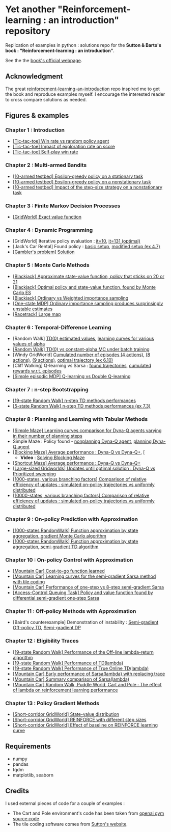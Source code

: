 # Yet another "Reinforcement-learning : an introduction" repository

Replication of examples in python : solutions repo for the **Sutton & Barto's book : "Reinforcement-learning : an introduction"**.

See the the [book's official webpage](http://incompleteideas.net/book/the-book-2nd.html).


## Acknowledgment
The great [reinforcement-learning-an-introduction](https://github.com/ShangtongZhang/reinforcement-learning-an-introduction) repo inspired me to get the book and reproduce examples myself. I encourage the interested reader to cross compare solutions as needed.


## Figures & examples

### Chapter 1 : Introduction
* [\[Tic-tac-toe\] Win rate vs random policy agent](https://raw.githubusercontent.com/Johann-Huber/yet-another-rl-sutton-barto-py/master/chap01-Tictactoe_greedy_temporal_learning/figures/play_against_random_opponent_win_rate.png)
* [\[Tic-tac-toe\] Impact of exploration rate on score](https://raw.githubusercontent.com/Johann-Huber/yet-another-rl-sutton-barto-py/master/chap01-Tictactoe_greedy_temporal_learning/figures/score_wrt_exploration_rate.png)
* [\[Tic-tac-toe\] Self-play win rate](https://raw.githubusercontent.com/Johann-Huber/yet-another-rl-sutton-barto-py/master/chap01-Tictactoe_greedy_temporal_learning/figures/self_play_win_rate.png)



### Chapter 2 : Multi-armed Bandits
* [\[10-armed testbed\] Epsilon-greedy policy on a stationary task](https://raw.githubusercontent.com/Johann-Huber/yet-another-rl-sutton-barto-py/master/chap02-bandit_problem/figures/rwds_epsilon_greedy_stationary.png)
* [\[10-armed testbed\] Epsilon-greedy policy on a nonstationary task](https://raw.githubusercontent.com/Johann-Huber/yet-another-rl-sutton-barto-py/master/chap02-bandit_problem/figures/rwds_epsilon_greedy_nonstationary.png)
* [\[10-armed testbed\] Impact of the step-size strategy on a nonstationary task](https://raw.githubusercontent.com/Johann-Huber/yet-another-rl-sutton-barto-py/master/chap02-bandit_problem/figures/rwds_step_size_strategies_nonstationnary.png)


### Chapter 3 : Finite Markov Decision Processes
* [\[GridWorld\] Exact value function](https://raw.githubusercontent.com/Johann-Huber/yet-another-rl-sutton-barto-py/master/chap03-finite_MDP/figures/gridworld_exact_value_function.png)


### Chapter 4 : Dynamic Programming
* \[GridWorld\] Iterative policy evaluation : [it=10](https://raw.githubusercontent.com/Johann-Huber/yet-another-rl-sutton-barto-py/master/chap04-dynamic_programming/figures/iterative_policy_evaluation_k10.png), [it=131 (optimal)](https://raw.githubusercontent.com/Johann-Huber/yet-another-rl-sutton-barto-py/master/chap04-dynamic_programming/figures/iterative_policy_evaluation_optimal_policy.png)
* \[Jack's Car Rental\] Found policy : [basic setup](https://raw.githubusercontent.com/Johann-Huber/yet-another-rl-sutton-barto-py/master/chap04-dynamic_programming/figures/policy_opti_book_case_subplots.png), [modified setup (ex 4.7)](https://raw.githubusercontent.com/Johann-Huber/yet-another-rl-sutton-barto-py/master/chap04-dynamic_programming/figures/policy_opti_changed_case_subplots.png)
* [\[Gambler's problem\] Solution](https://raw.githubusercontent.com/Johann-Huber/yet-another-rl-sutton-barto-py/master/chap04-dynamic_programming/figures/gamblers_problem_curves.png)


### Chapter 5 : Monte Carlo Methods
* [\[Blackjack\] Approximate state-value function, policy that sticks on 20 or 21](https://raw.githubusercontent.com/Johann-Huber/yet-another-rl-sutton-barto-py/master/chap05-monte_carlo_methods/figures/first_visit_mc_prediction_blackjack.png)
* [\[Blackjack\] Optimal policy and state-value function, found by Monte Carlo ES](https://raw.githubusercontent.com/Johann-Huber/yet-another-rl-sutton-barto-py/master/chap05-monte_carlo_methods/figures/mc_exploring_starts.png)
* [\[Blackjack\] Ordinary vs Weighted importance sampling](https://raw.githubusercontent.com/Johann-Huber/yet-another-rl-sutton-barto-py/master/chap05-monte_carlo_methods/figures/black_jack_offpolicy_ordinary_weighted.png)
* [\[One-state MDP\] Ordinary importance sampling produces surprinsingly unstable estimates](https://raw.githubusercontent.com/Johann-Huber/yet-another-rl-sutton-barto-py/master/chap05-monte_carlo_methods/figures/off_policy_ordinary_infinite_variance.png)
* [\[Racetrack\] Large map](https://raw.githubusercontent.com/Johann-Huber/yet-another-rl-sutton-barto-py/master/chap05-monte_carlo_methods/figures/racetrack_large.png)


### Chapter 6 : Temporal-Difference Learning
* \[Random Walk\] [TD(0) estimated values](https://raw.githubusercontent.com/Johann-Huber/yet-another-rl-sutton-barto-py/master/chap06-temporal_difference_learning/figures/random_walk_td_values.png), [learning curves for various values of alpha](https://raw.githubusercontent.com/Johann-Huber/yet-another-rl-sutton-barto-py/master/chap06-temporal_difference_learning/figures/random_walk_rms_errors.png)
* [\[Random Walk\] TD(0) vs constant-alpha MC under batch training](https://raw.githubusercontent.com/Johann-Huber/yet-another-rl-sutton-barto-py/master/chap06-temporal_difference_learning/figures/random_walk_batch_training.png)
* \[Windy GridWorld\] [Cumulated number of episodes (4 actions)](https://raw.githubusercontent.com/Johann-Huber/yet-another-rl-sutton-barto-py/master/chap06-temporal_difference_learning/figures/windy_gridworld_4actions_cumstep_episodes.png), [(8 actions)](https://raw.githubusercontent.com/Johann-Huber/yet-another-rl-sutton-barto-py/master/chap06-temporal_difference_learning/figures/windy_gridworld_8actions_cumstep_episodes.png), [(9 actions)](https://raw.githubusercontent.com/Johann-Huber/yet-another-rl-sutton-barto-py/master/chap06-temporal_difference_learning/figures/windy_gridworld_9actions_cumstep_episodes.png), [optimal trajectory (ex 6.10)](https://raw.githubusercontent.com/Johann-Huber/yet-another-rl-sutton-barto-py/master/chap06-temporal_difference_learning/figures/windy_gridworld_optimal_trajectory.png)
* \[Cliff Walking\] Q-learning vs Sarsa : [found trajectories](https://raw.githubusercontent.com/Johann-Huber/yet-another-rl-sutton-barto-py/master/chap06-temporal_difference_learning/figures/cliff_walking_trajectories.png), [cumulated rewards w.r.t. episodes](https://raw.githubusercontent.com/Johann-Huber/yet-another-rl-sutton-barto-py/master/chap06-temporal_difference_learning/figures/cliff_walking_rewards.png)
* [\[Simple episodic MDP\] Q-learning vs Double Q-learning](https://raw.githubusercontent.com/Johann-Huber/yet-another-rl-sutton-barto-py/master/chap06-temporal_difference_learning/figures/maximization_bias_double_learning.png)


### Chapter 7 : n-step Bootstrapping
* [\[19-state Random Walk\] n-step TD methods performances](https://raw.githubusercontent.com/Johann-Huber/yet-another-rl-sutton-barto-py/master/chap07-n_step_bootstrapping/figures/n_step_td_random_walk.png)
* [\[5-state Random Walk\] n-step TD methods performances (ex 7.3)](https://raw.githubusercontent.com/Johann-Huber/yet-another-rl-sutton-barto-py/master/chap07-n_step_bootstrapping/figures/n_step_td_random_walk_5_states.png)


### Chapter 8 : Planning and Learning with Tabular Methods
* [\[Simple Maze\] Learning curves comparison for Dyna-Q agents varying in their number of planning steps](https://raw.githubusercontent.com/Johann-Huber/yet-another-rl-sutton-barto-py/master/chap08_planning_and_learning_tabular_methods/figures/steps_per_episodes_wrt_planning.png)
* Simple Maze : Policy found - [nonplanning Dyna-Q agent](https://raw.githubusercontent.com/Johann-Huber/yet-another-rl-sutton-barto-py/master/chap08_planning_and_learning_tabular_methods/figures/without_planning_n0_episode2.png?token=AKN4L7K7KHHRIGD6H5VEKCLANSFHK), [planning Dyna-Q agent](https://raw.githubusercontent.com/Johann-Huber/yet-another-rl-sutton-barto-py/master/chap08_planning_and_learning_tabular_methods/figures/without_planning_n0_episode2.png?token=AKN4L7K7KHHRIGD6H5VEKCLANSFHK)
* [\[Blocking Maze\] Average performance : Dyna-Q vs Dyna-Q+](https://raw.githubusercontent.com/Johann-Huber/yet-another-rl-sutton-barto-py/master/chap08_planning_and_learning_tabular_methods/figures/dyna_q_obstacle_shift_adaptation.png), [
	* **Video** : [Solving Blocking Maze](https://www.youtube.com/watch?v=99SmY9es3ow)
* [\[Shortcut Maze\] Average performance : Dyna-Q vs Dyna-Q+](https://raw.githubusercontent.com/Johann-Huber/yet-another-rl-sutton-barto-py/master/chap08_planning_and_learning_tabular_methods/figures/dyna_q_shortcut_opening_adaptation.png)
* [\[Large-sized Gridworlds\] Updates until optimal solution : Dyna-Q vs Prioritized sweeping](https://raw.githubusercontent.com/Johann-Huber/yet-another-rl-sutton-barto-py/master/chap08_planning_and_learning_tabular_methods/figures/prioritized_sweeping_on_mazes.png)
* [\[1000-states, various branching factors\] Comparison of relative efficiency of updates : simulated on-policy trajectories vs uniformly distributed](https://raw.githubusercontent.com/Johann-Huber/yet-another-rl-sutton-barto-py/master/chap08_planning_and_learning_tabular_methods/figures/trajectory_sampling_8_8_up.png)
* [\[10000-states, various branching factors\] Comparison of relative efficiency of updates : simulated on-policy trajectories vs uniformly distributed](https://raw.githubusercontent.com/Johann-Huber/yet-another-rl-sutton-barto-py/master/chap08_planning_and_learning_tabular_methods/figures/trajectory_sampling_8_8_down.png)


### Chapter 9 : On-policy Prediction with Approximation
* [\[1000-states RandomWalk\] Function approximation by state aggregation, gradient Monte Carlo algorithm](https://raw.githubusercontent.com/Johann-Huber/yet-another-rl-sutton-barto-py/master/chap09-on_policy_prediction_with_approximation/figures/gradient_mc_state_aggreg_random_walk.png)
* [\[1000-states RandomWalk\] Function approximation by state aggregation, semi-gradient TD algorithm](https://raw.githubusercontent.com/Johann-Huber/yet-another-rl-sutton-barto-py/master/chap09-on_policy_prediction_with_approximation/figures/semi_grad_td0_state_aggreg_random_walk.png)


### Chapter 10 : On-policy Control with Approximation
* [\[Mountain Car\] Cost-to-go function learned](https://raw.githubusercontent.com/Johann-Huber/yet-another-rl-sutton-barto-py/master/chap10-on_policy_control_with_approximation/figures/mountain_car_semi_gradient_sarsa_3d_plots_(ticks2correct).png)
* [\[Mountain Car\] Learning curves for the semi-gradient Sarsa method with tile coding](https://raw.githubusercontent.com/Johann-Huber/yet-another-rl-sutton-barto-py/master/chap10-on_policy_control_with_approximation/figures/mountain_car_semi_gradient_sarsa.png)
* [\[Mountain Car\] Performance of one-step vs 8-step semi-gradient Sarsa](https://raw.githubusercontent.com/Johann-Huber/yet-another-rl-sutton-barto-py/master/chap10-on_policy_control_with_approximation/figures/mountain_car_semi_gradient_sarsa_n_steps.png)
* [\[Access-Control Queuing Task\] Policy and value function found by differential semi-gradient one-step Sarsa](https://raw.githubusercontent.com/Johann-Huber/yet-another-rl-sutton-barto-py/master/chap10-on_policy_control_with_approximation/figures/access_control_queuing_task_policy_q_value.png)


### Chapter 11 : Off-policy Methods with Approximation
* \[Baird's counterexample\] Demonstration of instability : [Semi-gradient Off-policy TD](https://raw.githubusercontent.com/Johann-Huber/yet-another-rl-sutton-barto-py/master/chap11-off_policy_methods_with_approximation/figures/baird_counterexemple_divergent_weights_TD_method.png), [Semi-gradient DP](https://raw.githubusercontent.com/Johann-Huber/yet-another-rl-sutton-barto-py/master/chap11-off_policy_methods_with_approximation/figures/baird_counterexemple_divergent_weights_DP_method.png)


### Chapter 12 : Eligibility Traces
* [\[19-state Random Walk\] Performance of the Off-line lambda-return algorithm](https://raw.githubusercontent.com/Johann-Huber/yet-another-rl-sutton-barto-py/master/chap12-eligibility_traces/figures/offline_lambda_return_random_walk.png)
* [\[19-state Random Walk\] Performance of TD(lambda)](https://raw.githubusercontent.com/Johann-Huber/yet-another-rl-sutton-barto-py/master/chap12-eligibility_traces/figures/td_lambda_random_walk.png)
* [\[19-state Random Walk\] Performance of True Online TD(lambda)](https://raw.githubusercontent.com/Johann-Huber/yet-another-rl-sutton-barto-py/master/chap12-eligibility_traces/figures/true_online_td_lambda_random_walk_alpha_range.png)
* [\[Mountain Car\] Early performance of Sarsa(lambda) with replacing trace](https://raw.githubusercontent.com/Johann-Huber/yet-another-rl-sutton-barto-py/master/chap12-eligibility_traces/figures/mountain_car_sarsa_lambda_with_replacing_traces.png)
* [\[Mountain Car\] Summary comparison of Sarsa(lambda)](https://raw.githubusercontent.com/Johann-Huber/yet-another-rl-sutton-barto-py/master/chap12-eligibility_traces/figures/mountain_car_sarsa_lambda_algo_compare.png)
* [\[Mountain Car\] Random Walk, Puddle World, Cart and Pole : The effect of lambda on reinforcement learning performance](https://raw.githubusercontent.com/Johann-Huber/yet-another-rl-sutton-barto-py/master/chap12-eligibility_traces/figures/lambda_effect_on_rl.png)


### Chapter 13 : Policy Gradient Methods
* [\[Short-corridor GridWorld\] State-value distribution](https://raw.githubusercontent.com/Johann-Huber/yet-another-rl-sutton-barto-py/master/chap13-policy_gradient_methods/figures/short_corridor_switched_actions_state_values_distrib.png)
* [\[Short-corridor GridWorld\] REINFORCE with different step sizes](https://raw.githubusercontent.com/Johann-Huber/yet-another-rl-sutton-barto-py/master/chap13-policy_gradient_methods/figures/reinforce_mc_reward_curves.png)
* [\[Short-corridor GridWorld\] Effect of baseline on REINFORCE learning curve](https://raw.githubusercontent.com/Johann-Huber/yet-another-rl-sutton-barto-py/master/chap13-policy_gradient_methods/figures/reinforce_mc_baseline_reward_curves.png)



## Requirements
* numpy
* pandas
* tqdm
* matplotlib, seaborn


## Credits
I used external pieces of code for a couple of examples :
* The Cart and Pole environment's code has been taken from [openai gym source code](https://github.com/openai/gym/blob/master/gym/envs/classic_control/cartpole.py#L14).
* The tile coding software comes from [Sutton's website](http://www.incompleteideas.net/tiles/tiles3.html).
